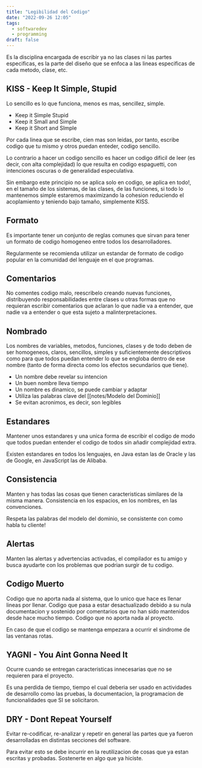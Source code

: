```yaml
---
title: "Legibilidad del Codigo"
date: "2022-09-26 12:05"
tags: 
  - softwaredev
  - programming
draft: false
---
```

Es la disciplina encargada de escribir ya no las clases ni las partes especificas, es la parte del diseño que se enfoca a las lineas especificas de cada metodo, clase, etc.

## KISS - Keep It Simple, Stupid
Lo sencillo es lo que funciona, menos es mas, sencillez, simple.
- Keep it Simple Stupid 
- Keep it Small and Simple
- Keep it Short and SImple

Por cada linea que se escribe, cien mas son leidas, por tanto, escribe codigo que tu mismo y otros puedan enteder, codigo sencillo.

Lo contrario a hacer un codigo sencillo es hacer un codigo dificil de leer (es decir, con alta complejidad) lo que resulta en codigo espaguetti, con intenciones oscuras o de generalidad especulativa.

Sin embargo este principio no se aplica solo en codigo, se aplica en todo!, en el tamaño de los sistemas, de las clases, de las funciones, si todo lo mantenemos simple estaremos maximizando la cohesion reduciendo el acoplamiento y teniendo bajo tamaño, simplemente KISS.

## Formato
Es importante tener un conjunto de reglas comunes que sirvan para tener un formato de codigo homogeneo entre todos los desarrolladores.

Regularmente se recomienda utilizar un estandar de formato de codigo popular en la comunidad del lenguaje en el que programas.

## Comentarios
No comentes codigo malo, reescribelo creando nuevas funciones, distribuyendo responsabilidades entre clases u otras formas que no requieran escribir comentarios que aclaran lo que nadie va a entender, que nadie va a entender o que esta sujeto a malinterpretaciones.

## Nombrado
Los nombres de variables, metodos, funciones, clases y de todo deben de ser homogeneos, claros, sencillos, simples y suficientemente descriptivos como para que todos puedan entender lo que se engloba dentro de ese nombre (tanto de forma directa como los efectos secundarios que tiene).

- Un nombre debe revelar su intencion
- Un buen nombre lleva tiempo
- Un nombre es dinamico, se puede cambiar y adaptar
- Utiliza las palabras clave del [[notes/Modelo del Dominio]]
- Se evitan acronimos, es decir, son legibles

## Estandares
Mantener unos estandares y una unica forma de escribir el codigo de modo que todos puedan entender el codigo de todos sin añadir complejidad extra.

Existen estandares en todos los lenguajes, en Java estan las de Oracle y las de Google, en JavaScript las de Alibaba.

## Consistencia
Manten y has todas las cosas que tienen caracteristicas similares de la misma manera. Consistencia en los espacios, en los nombres, en las convenciones.

Respeta las palabras del modelo del dominio, se consistente con como habla tu cliente!

## Alertas
Manten las alertas y advertencias activadas, el compilador es tu amigo y busca ayudarte con los problemas que podrian surgir de tu codigo.

## Codigo Muerto
Codigo que no aporta nada al sistema, que lo unico que hace es llenar lineas por llenar. Codigo que pasa a estar desactualizado debido a su nula documentacion y sostenido por comentarios que no han sido mantenidos desde hace mucho tiempo. Codigo que no aporta nada al proyecto.

En caso de que el codigo se mantenga empezara a ocurrir el sindrome de las ventanas rotas.
## YAGNI - You Aint Gonna Need It
Ocurre cuando se entregan caracteristicas innecesarias que no se requieren para el proyecto.

Es una perdida de tiempo, tiempo el cual deberia ser usado en actividades de desarrollo como las pruebas, la documentacion, la programacion de funcionalidades que SI se solicitaron.

## DRY - Dont Repeat Yourself
Evitar re-codificar, re-analizar y repetir en general las partes que ya fueron desarrolladas en distintas secciones del software.

Para evitar esto se debe incurrir en la reutilizacion de cosas que ya estan escritas y probadas. Sostenerte en algo que ya hiciste.


